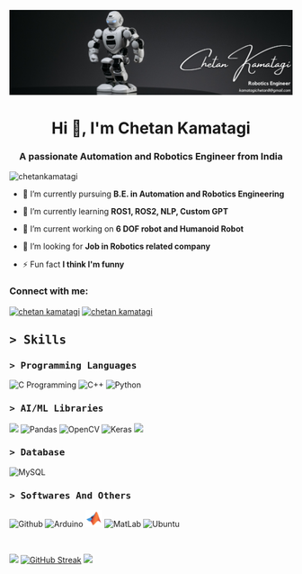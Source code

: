 ![logo](https://github.com/ChetanKamatagi/ChetanKamatagi/blob/main/Yellow%20&%20Black%20Simple%20Profile%20LinkedIn%20Banner.png?raw=true)
<h1 align="center">Hi 👋, I'm Chetan Kamatagi</h1>
<h3 align="center">A passionate Automation and Robotics Engineer from India</h3>

<p align="left"> <img src="https://komarev.com/ghpvc/?username=chetankamatagi&label=Profile%20views&color=0e75b6&style=flat" alt="chetankamatagi" /> </p>

- 🔭 I’m currently pursuing **B.E. in Automation and Robotics Engineering**

- 🌱 I’m currently learning **ROS1, ROS2, NLP, Custom GPT**

- 👯 I’m current working on **6 DOF robot and Humanoid Robot**

- 🤝 I’m looking for **Job in Robotics related company**

- ⚡ Fun fact **I think I'm funny**

<h3 align="left">Connect with me:</h3>

<p align="center">

  <a href="https://linkedin.com/in/chetan kamatagi" target="blank"><img align="center" src="https://img.shields.io/badge/LinkedIn-0077B5?style=for-the-badge&logo=linkedin&logoColor=white" alt="chetan kamatagi"  /></a>                  <a href="https://instagram.com/chetan kamatagi" target="blank"><img align="center" src="https://img.shields.io/badge/Instagram-fe4164?style=for-the-badge&logo=instagram&logoColor=white" alt="chetan kamatagi"  /></a>
 
</p>


<h2 align = "left">
<samp> &gt; <b>Skills</b></samp><br>
<h3><samp>&gt; Programming Languages<samp><br>
</h3>
</h2>

![C Programming](https://img.shields.io/badge/C%20Programming-A8B9CC?style=for-the-badge&labelColor=black&logo=C&logoColor=A8B9CC)
![C++](https://img.shields.io/badge/C%20++-00599C?style=for-the-badge&labelColor=black&logo=C&logoColor=00599C)
![Python](https://img.shields.io/badge/Python-3776AB?style=for-the-badge&labelColor=black&logo=python&logoColor=3776AB)


<h3><samp>&gt; AI/ML Libraries<samp><br>
</h3>

![](https://img.shields.io/badge/NumPy-013243?style=for-the-badge&labelColor=black&logo=numpy&logoColor=013243)
![Pandas](https://img.shields.io/badge/Pandas-150458?style=for-the-badge&labelColor=black&logo=pandas&logoColor=150458)
![OpenCV](https://img.shields.io/badge/Open%20CV-5C3EE8?style=for-the-badge&labelColor=black&logo=opencv&logoColor=5C3EE8)
![Keras](https://img.shields.io/badge/Keras-D00000?style=for-the-badge&labelColor=black&logo=keras&logoColor=D00000)
![](https://img.shields.io/badge/Scikit%20Learn-F7931E?style=for-the-badge&labelColor=black&logo=scikitlearn&logoColor=F7931E)

<h3><samp>&gt; Database<samp><br>
</h3>

![MySQL](https://img.shields.io/badge/MySQL-4479A1?style=for-the-badge&labelColor=black&logo=mysql&logoColor=4479A1)

<h3><samp>&gt; Softwares And Others<samp><br>
</h3>
  
![Github](https://img.shields.io/badge/Git/Github-181717?style=for-the-badge&labelColor=black&logo=github&logoColor=181717)
![Arduino](https://img.shields.io/badge/Arduino-00979D?style=for-the-badge&labelColor=black&logo=arduino&logoColor=00979D)
<img width="30" height="30" src="https://raw.githubusercontent.com/pavanmp140102/pavanmp140102/35a9333cb66619320f4b646e0fda87c224b8e450/logos/matlab-svgrepo-com.svg"> ![MatLab](https://img.shields.io/badge/Matlab-FF0000?style=for-the-badge&labelColor=black&logo=matlab&logoColor=FF0000)
![Ubuntu](https://img.shields.io/badge/Ubuntu-E95420?style=for-the-badge&labelColor=black&logo=ubuntu&logoColor=E95420)

<br/>







![](http://github-profile-summary-cards.vercel.app/api/cards/profile-details?username=chetankamatagi&theme=nightowl)
[![GitHub Streak](http://github-readme-streak-stats.herokuapp.com?user=chetankamatagi&theme=nightowl&hide_border=true&exclude_days=Sun)](https://git.io/streak-stats)                                                                       ![](http://github-profile-summary-cards.vercel.app/api/cards/repos-per-language?username=chetankamatagi&theme=nightowl)
